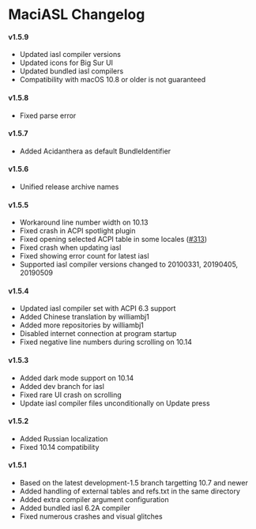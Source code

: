 MaciASL Changelog
=================
#### v1.5.9
- Updated iasl compiler versions
- Updated icons for Big Sur UI
- Updated bundled iasl compilers
- Compatibility with macOS 10.8 or older is not guaranteed

#### v1.5.8
- Fixed parse error

#### v1.5.7
- Added Acidanthera as default BundleIdentifier

#### v1.5.6
- Unified release archive names

#### v1.5.5
- Workaround line number width on 10.13
- Fixed crash in ACPI spotlight plugin
- Fixed opening selected ACPI table in some locales ([#313](https://github.com/acidanthera/bugtracker/issues/313))
- Fixed crash when updating iasl
- Fixed showing error count for latest iasl
- Supported iasl compiler versions changed to 20100331, 20190405, 20190509

#### v1.5.4
- Updated iasl compiler set with ACPI 6.3 support
- Added Chinese translation by williambj1
- Added more repositories by williambj1
- Disabled internet connection at program startup
- Fixed negative line numbers during scrolling on 10.14

#### v1.5.3
- Added dark mode support on 10.14
- Added dev branch for iasl
- Fixed rare UI crash on scrolling
- Update iasl compiler files unconditionally on Update press

#### v1.5.2
- Added Russian localization
- Fixed 10.14 compatibility

#### v1.5.1
- Based on the latest development-1.5 branch targetting 10.7 and newer
- Added handling of external tables and refs.txt in the same directory
- Added extra compiler argument configuration
- Added bundled iasl 6.2A compiler
- Fixed numerous crashes and visual glitches
